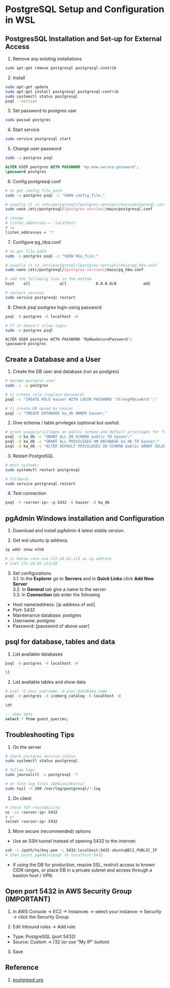 # PostgreSQL Setup and Configuration in WSL

## PostgresSQL Installation and Set-up for External Access
1. Remove any existing installations
```bash
sudo apt-get remove postgresql postgresql-contrib
```

2. Install
```bash
sudo apt-get update
sudo apt-get install postgresql postgresql-contrib
sudo systemctl status postgresql
psql --version
```

3. Set password to postgres user
```bash
sudo passwd postgres
```

4. Start service
```bash
sudo service postgresql start
```

5. Change user password
```bash
sudo -u postgres psql
```
```sql
ALTER USER postgres WITH PASSWORD 'my-new-secure-password';
\password postgres
```

6. Config postgresql.conf
```bash
# to get config file path
sudo -u postgres psql -c "SHOW config_file;"

# usually it is /etc/postgresql/[postgres-version]/main/postgresql.conf
sudo nano /etc/postgresql/[postgres-version]/main/postgresql.conf

# change
# listen_addresses = 'localhost'
# to
listen_addresses = '*'
```

7. Configure pg_hba.conf
```bash
# to get file path
sudo -u postgres psql -c "SHOW hba_file;"

# usually it is /etc/postgresql/[postgres-version]/main/pg_hba.conf
sudo nano /etc/postgresql/[postgres-version]/main/pg_hba.conf

# add the following line in the bottom
host    all             all             0.0.0.0/0            md5

# restart service
sudo service postgresql restart
```

8. Check psql postgres login using password
```bash
psql -U postgres -h localhost -W

# If it doesn't allow login
sudo -u postgres psql
```
```pgsql
ALTER USER postgres WITH PASSWORD 'MyNewSecurePassword';
\password postgres
```

## Create a Database and a User
1. Create the DB user and database (run as postgres)
```bash
# become postgres user
sudo -i -u postgres

# 1) create role (replace password)
psql -c "CREATE ROLE kauser WITH LOGIN PASSWORD 'StrongP@ssw0rd!';"

# 2) create DB owned by kauser
psql -c "CREATE DATABASE ka_db OWNER kauser;"
```

2. Give schema / table privileges (optional but useful)
```bash
# grant usage/privileges on public schema and default privileges for future objects
psql -d ka_db -c "GRANT ALL ON SCHEMA public TO kauser;"
psql -d ka_db -c "GRANT ALL PRIVILEGES ON DATABASE ka_db TO kauser;"
psql -d ka_db -c "ALTER DEFAULT PRIVILEGES IN SCHEMA public GRANT SELECT, INSERT, UPDATE, DELETE ON TABLES TO kauser;"
```

3. Restart PostgreSQL
```bash
# most systems:
sudo systemctl restart postgresql

# fallback:
sudo service postgresql restart
```

4. Test connection
```bash
psql -h <server-ip> -p 5432 -U kauser -d ka_db
```

## pgAdmin Windows installation and Configuration
1. Download and install pgAdmin 4 latest stable version.

2. Get wsl ubuntu ip address
```bash
ip addr show eth0

# in below case use 172.28.82.113 as ip address
# inet 172.28.82.113/20
```

3. Set configurations </br>
3.1. In the **Explorer** go to **Servers** and in **Quick Links** click **Add New Server** </br>
3.2. In **General** tab give a name to the server </br>
3.3. In **Connection** tab enter the following
- Host name/address: [ip address of wsl]
- Port: 5432
- Maintenance database: postgres
- Username: postgres
- Password: [password of above user]

## psql for database, tables and data

1. List available databases
```bash
psql -U postgres -h localhost -W
```
```sql
\l
```

2. List available tables and show data
```bash
# psql -U your_username -d your_database_name
psql -U postgres -d iceberg_catalog -h localhost -W
```
```sql
\dt

-- show data
select * from guest_queries;

```

## Troubleshooting Tips
1. On the server
```bash
# check postgres service status
sudo systemctl status postgresql

# follow logs
sudo journalctl -u postgresql -f

# or find log files (Debian/Ubuntu)
sudo tail -n 200 /var/log/postgresql/*.log
```

2. On client
```bash
# check TCP reachability
nc -vz <server-ip> 5432
# or
telnet <server-ip> 5432
```

3. More secure (recommended) options
- Use an SSH tunnel instead of opening 5432 to the internet:
```bash
ssh -i /path/to/key.pem -L 5432:localhost:5432 ubuntu@EC2_PUBLIC_IP
# then point pgAdmin/psql to localhost:5432
```

- If using the DB for production, require SSL, restrict access to known CIDR ranges, or place DB in a private subnet and access through a bastion host / VPN.

## Open port 5432 in AWS Security Group (IMPORTANT)
1. In AWS Console → EC2 → Instances → select your instance → Security → click the Security Group.

2. Edit Inbound rules → Add rule:
- Type: PostgreSQL (port 5432)
- Source: Custom → 
<your-ip>/32 (or use "My IP" button)

3. Save

## Reference
1. [postgresql.org](https://www.postgresql.org/)